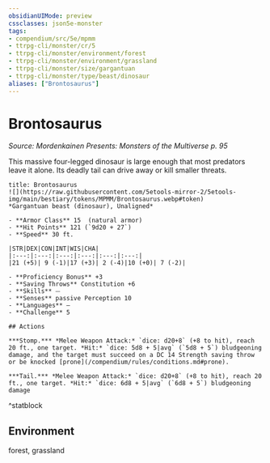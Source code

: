 ```yaml
---
obsidianUIMode: preview
cssclasses: json5e-monster
tags:
- compendium/src/5e/mpmm
- ttrpg-cli/monster/cr/5
- ttrpg-cli/monster/environment/forest
- ttrpg-cli/monster/environment/grassland
- ttrpg-cli/monster/size/gargantuan
- ttrpg-cli/monster/type/beast/dinosaur
aliases: ["Brontosaurus"]
---
```

# Brontosaurus
*Source: Mordenkainen Presents: Monsters of the Multiverse p. 95*  

This massive four-legged dinosaur is large enough that most predators leave it alone. Its deadly tail can drive away or kill smaller threats.

```ad-statblock
title: Brontosaurus
![](https://raw.githubusercontent.com/5etools-mirror-2/5etools-img/main/bestiary/tokens/MPMM/Brontosaurus.webp#token)
*Gargantuan beast (dinosaur), Unaligned*

- **Armor Class** 15  (natural armor)
- **Hit Points** 121 (`9d20 + 27`)
- **Speed** 30 ft.

|STR|DEX|CON|INT|WIS|CHA|
|:---:|:---:|:---:|:---:|:---:|:---:|
|21 (+5)| 9 (-1)|17 (+3)| 2 (-4)|10 (+0)| 7 (-2)|

- **Proficiency Bonus** +3
- **Saving Throws** Constitution +6
- **Skills** ⏤
- **Senses** passive Perception 10
- **Languages** —
- **Challenge** 5

## Actions

***Stomp.*** *Melee Weapon Attack:* `dice: d20+8` (+8 to hit), reach 20 ft., one target. *Hit:* `dice: 5d8 + 5|avg` (`5d8 + 5`) bludgeoning damage, and the target must succeed on a DC 14 Strength saving throw or be knocked [prone](/compendium/rules/conditions.md#prone).

***Tail.*** *Melee Weapon Attack:* `dice: d20+8` (+8 to hit), reach 20 ft., one target. *Hit:* `dice: 6d8 + 5|avg` (`6d8 + 5`) bludgeoning damage
```
^statblock

## Environment

forest, grassland